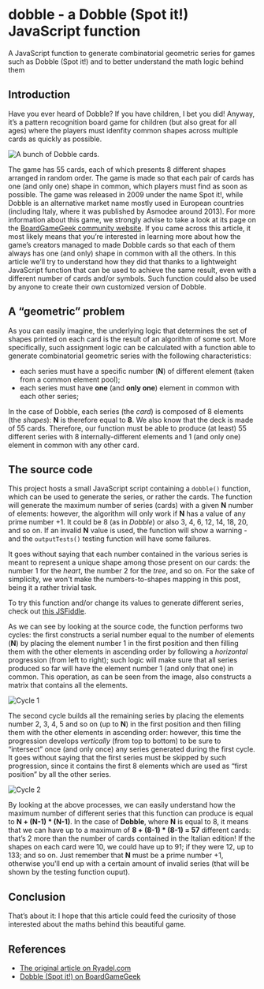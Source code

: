 
# dobble - a Dobble (Spot it!) JavaScript function
A JavaScript function to generate combinatorial geometric series for games such as Dobble (Spot it!) and to better understand the math logic behind them

## Introduction
Have you ever heard of Dobble? If you have children, I bet you did! Anyway, it’s a pattern recognition board game for children (but also great for all ages) where the players must idenfity common shapes across multiple cards as quickly as possible.

![A bunch of Dobble cards.](https://www.ryadel.com/wp-content/uploads/2015/04/dobble.cards_.jpg)

The game has 55 cards, each of which presents 8 different shapes arranged in random order. The game is made so that each pair of cards has one (and only one) shape in common, which players must find as soon as possible. The game was released in 2009 under the name Spot it!, while Dobble is an alternative market name mostly used in European countries (including Italy, where it was published by Asmodee around 2013). For more information about this game, we strongly advise to take a look at its page on the [BoardGameGeek community website](https://boardgamegeek.com/boardgame/63268/spot-it).
If you came across this article, it most likely means that you’re interested in learning more about how the game’s creators managed to made Dobble cards so that each of them always has one (and only) shape in common with all the others. In this article we’ll try to understand how they did that thanks to a lightweight JavaScript function that can be used to achieve the same result, even with a different number of cards and/or symbols. Such function could also be used by anyone to create their own customized version of Dobble.

## A “geometric” problem

As you can easily imagine, the underlying logic that determines the set of shapes printed on each card is the result of an algorithm of some sort. More specifically, such assignment logic can be calculated with a function able to generate combinatorial geometric series with the following characteristics:

-   each series must have a specific number (**N**) of different element (taken from a common element pool);
-   each series must have  **one**  (and  **only one**) element in common with each other series;

In the case of Dobble, each series (the  _card_) is composed of 8 elements (the  _shapes_):  **N**  is therefore equal to  **8**. We also know that the deck is made of 55 cards. Therefore, our function must be able to produce (at least) 55 different series with 8 internally-different elements and 1 (and only one) element in common with any other card.

## The source code

This project hosts a small JavaScript script containing a `dobble()` function, which can be used to generate the series, or rather the cards. The function will generate the maximum number of series (cards) with a given **N** number of elements: however, the algorithm will only work if **N** has a value of any prime number +1. It could be 8 (as in _Dobble_) or also 3, 4, 6, 12, 14, 18, 20, and so on. If an invalid **N** value is used, the function will show a warning - and the `outputTests()` testing function will have some failures.

It goes without saying that each number contained in the various series is meant to represent a unique shape among those present on our cards: the number 1 for the _heart_, the number 2 for the _tree_, and so on. For the sake of simplicity, we won't make the numbers-to-shapes mapping in this post, being it a rather trivial task.

To try this function and/or change its values to generate different series, check out  [this JSFiddle](https://jsfiddle.net/Darkseal/9uyc8rtj/).

As we can see by looking at the source code, the function performs two cycles: the first constructs a serial number equal to the number of elements (**N**) by placing the element number 1 in the first position and then filling them with the other elements in ascending order by following a  _horizontal_  progression (from left to right); such logic will make sure that all series produced so far will have the element number 1 (and only that one) in common. This operation, as can be seen from the image, also constructs a matrix that contains all the elements.

![Cycle 1](https://www.ryadel.com/wp-content/uploads/2019/08/dobble-game-spot-it-algorithm-function-01.jpg?ssl=1)

The second cycle builds all the remaining series by placing the elements number 2, 3, 4, 5 and so on (up to  **N**) in the first position and then filling them with the other elements in ascending order: however, this time the progression develops  _vertically_  (from top to bottom) to be sure to “intersect” once (and only once) any series generated during the first cycle. It goes without saying that the first series must be skipped by such progression, since it contains the first 8 elements which are used as “first position” by all the other series.

![Cycle 2](https://www.ryadel.com/wp-content/uploads/2019/08/dobble-game-spot-it-algorithm-function-02.jpg?ssl=1)

By looking at the above processes, we can easily understand how the maximum  number of different series that this function can produce is equal to  **N + (N-1) * (N-1)**. In the case of  **Dobble**, where  **N**  is equal to 8, it means that we can have up to a maximum of  **8 + (8-1) * (8-1) = 57**  different cards: that’s 2 more than the number of cards contained in the Italian edition! If the shapes on each card were 10, we could have up to 91; if they were 12, up to 133; and so on. Just remember that **N** must be a prime number +1, otherwise you'll end up with a certain amount of invalid series (that will be shown by the testing function ouput).


## Conclusion

That’s about it: I hope that this article could feed the curiosity of those interested about the maths behind this beautiful game.

## References

- [The original article on Ryadel.com](https://www.ryadel.com/en/dobble-spot-it-algorithm-math-function-javascript/)
- [Dobble (Spot it!) on BoardGameGeek](https://boardgamegeek.com/boardgame/63268/spot-it)
